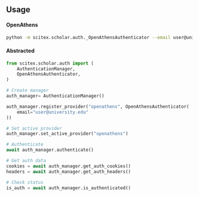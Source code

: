 <!-- ---
!-- Timestamp: 2025-07-27 12:24:05
!-- Author: ywatanabe
!-- File: /home/ywatanabe/proj/scitex_repo/src/scitex/scholar/auth/README.md
!-- --- -->


## Usage

#### OpenAthens
``` bash
python -m scitex.scholar.auth._OpenAthensAuthenticator --email user@university.edu
```

#### Abstracted
``` python
from scitex.scholar.auth import (
    AuthenticationManager,
    OpenAthensAuthenticator,
)

# Create manager
auth_manager= AuthenticationManager()

auth_manager.register_provider("openathens", OpenAthensAuthenticator(
    email="user@university.edu"
))

# Set active provider
auth_manager.set_active_provider("openathens")

# Authenticate
await auth_manager.authenticate()

# Get auth data
cookies = await auth_manager.get_auth_cookies()
headers = await auth_manager.get_auth_headers()

# Check status
is_auth = await auth_manager.is_authenticated()
```

<!-- EOF -->